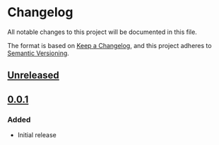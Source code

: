 # Changelog
All notable changes to this project will be documented in this file.

The format is based on [Keep a Changelog](https://keepachangelog.com/en/1.0.0/),
and this project adheres to [Semantic Versioning](https://semver.org/spec/v2.0.0.html).

## [Unreleased]

## [0.0.1]
### Added
- Initial release

[Unreleased]: https://github.com/MetaMask/action-require-additional-reviewer/compare/v0.0.1...HEAD
[0.0.1]: https://github.com/MetaMask/action-require-additional-reviewer/releases/tag/v0.0.1

